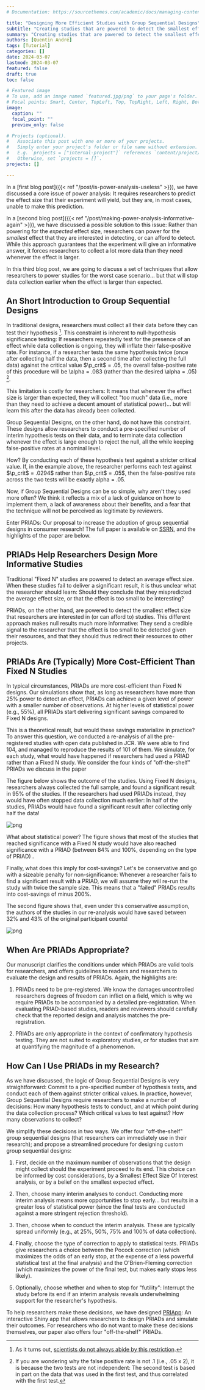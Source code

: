 ```yaml
---
# Documentation: https://sourcethemes.com/academic/docs/managing-content/

title: "Designing More Efficient Studies with Group Sequential Designs"
subtitle: "Creating studies that are powered to detect the smallest effect of interest... without collecting more data than you need to detect bigger effects"
summary: "Creating studies that are powered to detect the smallest effect of interest... without collecting more data than you need to detect bigger effects"
authors: [Quentin André]
tags: [Tutorial]
categories: []
date: 2024-03-07
lastmod: 2024-03-07
featured: false
draft: true
toc: false

# Featured image
# To use, add an image named `featured.jpg/png` to your page's folder.
# Focal points: Smart, Center, TopLeft, Top, TopRight, Left, Right, BottomLeft, Bottom, BottomRight.
image:
  caption: ""
  focal_point: ""
  preview_only: false

# Projects (optional).
#   Associate this post with one or more of your projects.
#   Simply enter your project's folder or file name without extension.
#   E.g. `projects = ["internal-project"]` references `content/project/deep-learning/index.md`.
#   Otherwise, set `projects = []`.
projects: []

---
```


In a [first blog post]({{< ref "/post/is-power-analysis-useless" >}}), we have discussed a core issue of power analysis: It requires researchers to predict the effect size that their experiment will yield, but they are, in most cases, unable to make this prediction.

In a [second blog post]({{< ref "/post/making-power-analysis-informative-again" >}}), we have discussed a possible solution to this issue: Rather than powering for the *expected* effect size, researchers can power for the *smallest* effect that they are interested in detecting, or can afford to detect. While this approach guarantees that the experiment will give an informative answer, it forces researchers to collect a lot more data than they need whenever the effect is larger.

In this third blog post, we are going to discuss a set of techniques that allow researchers to power studies for the worst case scenario... but that will stop data collection earlier when the effect is larger than expected. 

## An Short Introduction to Group Sequential Designs

In traditional designs, researchers must collect all their data before they can test their hypothesis [^1]. This constraint is inherent to null-hypothesis significance testing: If researchers repeatedly test for the presence of an effect while data collection is ongoing, they will inflate their false-positive rate. For instance, if a researcher tests the same hypothesis twice (once after collecting half the data, then a second time after collecting the full data) against the critical value $\p_crit$ = .05, the overall false-positive rate of this procedure will be \alpha = .083 (rather than the desired \alpha = .05) [^2].

This limitation is costly for researchers: It means that whenever the effect size is larger than expected, they will collect "too much" data (i.e., more than they need to achieve a decent amount of statistical power)... but will learn this after the data has already been collected. 

Group Sequential Designs, on the other hand, do not have this constraint. These designs allow researchers to conduct a pre-specified number of interim hypothesis tests on their data, and to terminate data collection whenever the effect is large enough to reject the null, all the while keeping false-positive rates at a nominal level.

How? By conducting each of these hypothesis test against a stricter critical value. If, in the example above, the researcher performs each test against $\p_crit$ = .0294$ rather than $\p_crit$ = .05$, then the false-positive rate across the two tests will be exactly alpha = .05.

Now, if Group Sequential Designs can be so simple, why aren't they used more often? We think it reflects a mix of a lack of guidance on how to implement them, a lack of awareness about their benefits, and a fear that the technique will not be perceived as legitimate by reviewers. 

Enter PRIADs: Our proposal to increase the adoption of group sequential designs in consumer research! The full paper is available on [SSRN](SSRN), and the highlights of the paper are below.

## PRIADs Help Researchers Design More Informative Studies

Traditional "Fixed N" studies are powered to detect an average effect size. When these studies fail to deliver a significant result, it is thus unclear what the researcher should learn: Should they conclude that they mispredicted the average effect size, or that the effect is too small to be interesting?

PRIADs, on the other hand, are powered to detect the smallest effect size that researchers are interested in (or can afford to) studies. This different approach makes null results much more informative: They send a credible signal to the researcher that the effect is too small to be detected given their resources, and that they should thus redirect their resources to other projects.

## PRIADs Are (Typically) More Cost-Efficient Than Fixed N Studies

In typical circumstances, PRIADs are more cost-efficient than Fixed N designs. Our simulations show that, as long as researchers have more than 25% power to detect an effect, PRIADs can achieve a given level of power with a smaller number of observations. At higher levels of statistical power (e.g., 55%), all PRIADs start delivering significant savings compared to Fixed N designs.

This is a theoretical result, but would these savings materialize in practice? To answer this question, we conducted a re-analysis of all the pre-registered studies with open data published in JCR. We were able to find 104, and managed to reproduce the results of 101 of them. We simulate, for each study, what would have happened if researchers had used a PRIAD rather than a Fixed N study. We consider the four kinds of "off-the-shelf" PRIADs we discuss in the paper

The figure below shows the outcome of the studies. Using Fixed N designs, researchers always collected the full sample, and found a significant result in 95% of the studies. If the researchers had used PRIADs instead, they would have often stopped data collection much earlier: In half of the studies, PRIADs would have found a significant result after collecting only half the data!

![png](files/Figure5.png)

What about statistical power? The figure shows that most of the studies that reached significance with a Fixed N study would have also reached significance with a PRIAD (between 84% and 100%, depending on the type of PRIAD) .

Finally, what does this imply for cost-savings? Let's be conservative and go with a sizeable penalty for non-significance: Whenever a researcher fails to find a significant result with a PRIAD, we will assume they will re-run the study with twice the sample size. This means that a "failed" PRIADs results into cost-savings of minus 200%. 

The second figure shows that, even under this conservative assumption, the authors of the studies in our re-analysis would have saved between 32% and 43% of the original participant counts!

![png](files/Figure6.png)

## When Are PRIADs Appropriate?

Our manuscript clarifies the conditions under which PRIADs are valid tools for researchers, and offers guidelines to readers and researchers to evaluate the design and results of PRIADs. Again, the highlights are:

1. PRIADs need to be pre-registered. We know the damages uncontrolled researchers degrees of freedom can inflict on a field, which is why we require PRIADs to be accompanied by a detailed pre-registration. When evaluating PRIAD-based studies, readers and reviewers should carefully check that the reported design and analysis matches the pre-registration.

2. PRIADs are only appropriate in the context of confirmatory hypothesis testing. They are not suited to exploratory studies, or for studies that aim at quantifying the magnitude of a phenomenon.

## How Can I Use PRIADs in my Research?

As we have discussed, the logic of Group Sequential Designs is very straightforward: Commit to a pre-specified number of hypothesis tests, and conduct each of them against stricter critical values. In practice, however, Group Sequential Designs require researchers to make a number of decisions: How many hypothesis tests to conduct, and at which point during the data collection process? Which critical values to test against? How many observations to collect?

We simplify these decisions in two ways. We offer four "off-the-shelf" group sequential designs (that researchers can immediately use in their research); and propose a streamlined procedure for designing custom group sequential designs:

1. First, decide on the maximum number of observations that the design might collect should the experiment proceed to its end. This choice can be informed by cost considerations, by a Smallest Effect Size Of Interest analysis, or by a belief on the smallest expected effect.

2. Then, choose many interim analyses to conduct. Conducting more interim analysis means more opportunities to stop early... but results in a greater loss of statistical power (since the final tests are conducted against a more stringent rejection threshold).

3. Then, choose when to conduct the interim analysis. These are typically spread uniformly (e.g., at 25%, 50%, 75% and 100% of data collection).

4. Finally, choose the type of correction to apply to statistical tests. PRIADs give researchers a choice between the Pocock correction (which maximizes the odds of an early stop, at the expense of a less powerful statistical test at the final analysis) and the O'Brien-Fleming correction (which maximizes the power of the final test, but makes early stops less likely). 

5. Optionally, choose whether and when to stop for "futility": Interrupt the study before its end if an interim analysis reveals underwhelming support for the researcher's hypothesis.

To help researchers make these decisions, we have designed [PRIApp](https://priadconsumerresearch.shinyapps.io/PRIApp/): An interactive Shiny app that allows researchers to design PRIADs and simulate their outcomes. For researchers who do not want to make these decisions themselves, our paper also offers four "off-the-shelf" PRIADs.


[^1]: As it turns out, [scientists do not always abide by this restriction](https://journals.sagepub.com/doi/10.1177/0956797611430953).
[^2]: If you are wondering why the false positive rate is not .1 (i.e., .05 x 2), it is because the two tests are not independent: The second test is based in part on the data that was used in the first test, and thus correlated with the first test.
